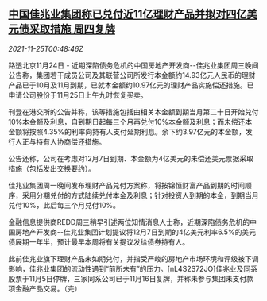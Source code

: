 <!--1637802063000-->
[中国佳兆业集团称已兑付近11亿理财产品并拟对四亿美元债采取措施 周四复牌](https://cn.reuters.com/article/kaisa-group-wealth-products-1124-wedn-idCNKBS2IA01H)
------

<div><i>2021-11-25T00:48:46Z</i></div><p>路透北京11月24日 - 近期深陷债务危机的中国房地产开发商--佳兆业集团周三晚间公告称，集团若干成员公司及其联营公司所发行本金额约14.93亿元人民币的理财产品已于10月及11月到期，已就本金额约10.97亿元的理财产品实施偿还措施。已申请公司股份于11月25日上午九时恢复买卖。</p><p>刊登在港交所的公告并称，该等措施包括由相关本金额到期当月第二十日开始兑付10%本金额及利息，自到期日起每三个月再兑付10%本金额及利息；而未偿还本金额将按照4.35%的利率向持有人支付延期利息。余下约3.97亿元的本金额，发行人正与持有人协商偿还措施。</p><p>公告还称，公司在考虑对12月7日到期、本金额为4亿美元的未偿还美元票据采取措施（包括发出交换要约）。</p><p>佳兆业集团周一晚间发布理财产品兑付方案称，将按锦恒财富产品到期的时间顺序，采用分期兑付的方式陆续兑付本金及利息；针对投资人到期的本金，到期当月兑付10%，此后每三个月兑付10%。</p><p>金融信息提供商REDD周三稍早引述两位知情消息人士称，近期深陷债务危机的中国房地产开发商--佳兆业集团计划提议将12月7日到期的4亿美元利率6.5%的美元债展期一年半，预计最早本周将有关提议发给债券持有人。</p><p>此前佳兆业旗下理财产品未如期兑付，并指受严峻的房地产市场环境和评级被下调影响，佳兆业集团的流动性遇到“前所未有”的压力。[nL4S2S72JO]佳兆业及同系股票于11月5日停牌，三家同系公司已于11月16日复牌，并称未参与集团未支付款项金融产品交易。（完）</p>
